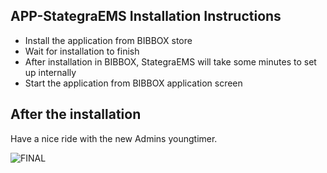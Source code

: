 ## APP-StategraEMS Installation Instructions 

* Install the application from BIBBOX store
* Wait for installation to finish
* After installation in BIBBOX, StategraEMS will take some minutes to set up internally
* Start the application from BIBBOX application screen

## After the installation

Have a nice ride with the new Admins youngtimer.

![FINAL](install-screen-final.jpg)
